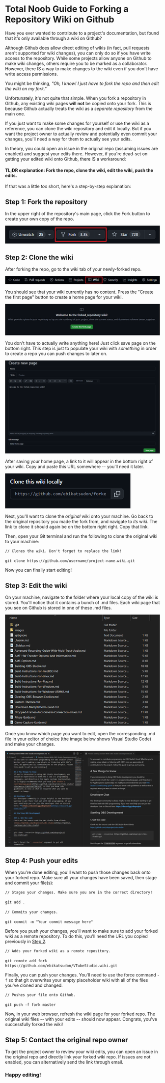 # Total Noob Guide to Forking a Repository Wiki on Github

Have you ever wanted to contribute to a project's documentation, but found that it's only available through a wiki on Github?

Although Github does allow direct editing of wikis (in fact, pull requests aren't supported for wiki changes), you can only do so if you have write access to the repository. While some projects allow anyone on Github to make wiki changes, others require you to be marked as a collaborator. However, there IS a way to make changes to the wiki even if you don't have write access permissions.

You might be thinking, *"Oh, I know! I just have to fork the repo and then edit the wiki on my fork."*

 Unfortunately, it's not quite that simple. When you fork a repository in Github, any existing wiki pages **will not** be copied onto your fork. This is because Github actually treats the wiki as a *separate repository* from the main one.

If you just want to make some changes for yourself or use the wiki as a reference, you can clone the wiki repository and edit it locally. But if you want the project owner to actually review and potentially even commit your changes, you'll need a way for them to actually see your edits.

In theory, you could open an issue in the original repo (assuming issues are enabled) and suggest your edits there. However, if you're dead-set on getting your edited wiki onto Github, there IS a workaround:

#### TL;DR explanation: Fork the repo, clone the wiki, edit the wiki, push the edits.

If that was a little *too* short, here's a step-by-step explanation:

## Step 1: Fork the repository
In the upper right of the repository's main page, click the Fork button to create your own copy of the repo. 

![alt text](<../Media/Wiki Fork Guide/forking-repository.png>)

## Step 2: Clone the wiki

After forking the repo, go to the wiki tab of your newly-forked repo.

![alt text](<../Media/Wiki Fork Guide/wiki1.png>)

You should see that your wiki currently has no content. Press the "Create the first page" button to create a home page for your wiki.

![alt text](<../Media/Wiki Fork Guide/wiki2.png>)

You don't have to actually write anything here! Just click save page on the bottom right. This step is just to populate your wiki with *something* in order to create a repo you can push changes to later on.

![alt text](<../Media/Wiki Fork Guide/creating_home_page.PNG>)

After saving your home page, a link to it will appear in the bottom right of your wiki. Copy and paste this URL somewhere -- you'll need it later. <a name="Step2"></a>

![alt text](<../Media/Wiki Fork Guide/clone_link1.PNG>)

Next, you'll want to clone the *original* wiki onto your machine. Go back to the original repository you made the fork from, and navigate to *its* wiki. The link to clone it should again be on the bottom right right. Copy that link.

 Then, open your Git terminal and run the following to clone the original wiki to your machine:

    // Clones the wiki. Don't forget to replace the link!

    git clone https://github.com/username/project-name.wiki.git

Now you can finally start editing!

## Step 3: Edit the wiki

On your machine, navigate to the folder where your local copy of the wiki is stored. You'll notice that it contains a bunch of .md files. Each wiki page that you see on Github is stored in one of these .md files.

![alt text](<../Media/Wiki Fork Guide/local_repository.PNG>)

Once you know which page you want to edit, open the corresponding .md file in your editor of choice (the image below shows Visual Studio Code) and make your changes.

![alt text](<../Media/Wiki Fork Guide/editing_md.png>)

## Step 4: Push your edits

When you're done editing, you'll want to push those changes back onto your forked repo. Make sure all your changes have been saved, then stage and commit your file(s):

    // Stages your changes. Make sure you are in the correct directory!

    git add .
    
    // Commits your changes.

    git commit -m "Your commit message here"

Before you push your changes, you'll want to make sure to add your forked wiki as a remote repository. To do this, you'll need the URL you copied previously in [Step 2](#Step2).

    // Adds your forked wiki as a remote repository.

    git remote add fork https://github.com/ebikatsudon/VTubeStudio.wiki.git

Finally, you can push your changes. You'll need to use the force command `-f` so that git overwrites your empty placeholder wiki with all of the files you've cloned and changed.

    // Pushes your file onto Github.
    
    git push -f fork master

Now, in your web browser, refresh the wiki page for your forked repo. The original wiki files -- with your edits -- should now appear. Congrats, you've successfully forked the wiki!

## Step 5: Contact the original repo owner

To get the project owner to review your wiki edits, you can open an issue in the original repo and directly link your forked wiki repo. If issues are not enabled, you can alternatively send the link through email.

### Happy editing!